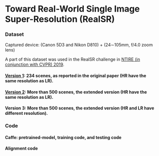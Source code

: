# Toward Real-World Single Image Super-Resolution (RealSR)


### Dataset

Captured device: (Canon 5D3 and Nikon D810) +  (24∼105mm, f/4.0 zoom lens)

A part of this dataset was used in the RealSR challenge in [NTIRE (in conjunction with CVPR) 2019](http://www.vision.ee.ethz.ch/ntire19/).

#### [Version 1](https://drive.google.com/open?id=1KklHQTJNY7cFbyiQd7Ezi6qmyHILUyAC): 234 scenes, as reported in the original paper (HR have the same resolution as LR).


#### [Version 2](https://drive.google.com/open?id=1J5SJGUqL45sLb9qVtKEYbwPp10KCl9sY): More than 500 scenes, the extended version (HR have the same resolution as LR).


#### Version 3: More than 500 scenes, the extended version (HR and LR have different resolution).




### Code 
#### Caffe: pretrained-model, training code, and testing code


#### Alignment code



